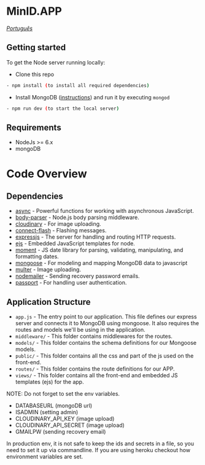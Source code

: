 # MinID.APP

[_Português_](README.pt-BR.md)

## Getting started

To get the Node server running locally:

- Clone this repo
```bash
- npm install (to install all required dependencies)
```
- Install MongoDB ([instructions](https://docs.mongodb.com/manual/installation/#tutorials)) and run it by executing `mongod`
```bash
- npm run dev (to start the local server)
```

## Requirements
- NodeJs >= 6.x
- mongoDB



# Code Overview

## Dependencies

- [async](https://github.com/caolan/async) - Powerful functions for working with asynchronous JavaScript. 
- [body-parser](https://github.com/expressjs/body-parser) - Node.js body parsing middleware.
- [cloudinary](https://cloudinary.com/) - For image uploading.
- [connect-flash](https://github.com/jaredhanson/connect-flash) - Flashing messages.
- [expressjs](https://github.com/expressjs/express) - The server for handling and routing HTTP requests.
- [ejs](https://github.com/tj/ejs) - Embedded JavaScript templates for node.
- [moment](https://github.com/moment/moment) - JS date library for parsing, validating, manipulating, and formatting dates.
- [mongoose](https://github.com/Automattic/mongoose) - For modeling and mapping MongoDB data to javascript 
- [multer](https://github.com/expressjs/multer) - Image uploading.
- [nodemailer](https://github.com/nodemailer/nodemailer) - Sending recovery password emails.
- [passport](https://github.com/jaredhanson/passport) - For handling user authentication.

## Application Structure

- `app.js` - The entry point to our application. This file defines our express server and connects it to MongoDB using mongoose. It also requires the routes and models we'll be using in the application.
- `middleware/` - This folder contains middlewares for the routes.
- `models/` - This folder contains the schema definitions for our Mongoose models.
- `public/` - This folder contains all the css and part of the js used on the front-end.
- `routes/` - This folder contains the route definitions for our APP.
- `views/` - This folder contains all the front-end and embedded JS templates (ejs) for the app.



NOTE: Do not forget to set the env variables. 
- DATABASEURL (mongoDB url)
- ISADMIN  (setting admin)
- CLOUDINARY_API_KEY (image upload)
- CLOUDINARY_API_SECRET (image upload)
- GMAILPW (sending recovery email)

In production env, it is not safe to keep the ids and secrets in a file, so you need to set it up via commandline. If you are using heroku checkout how environment variables are set.
